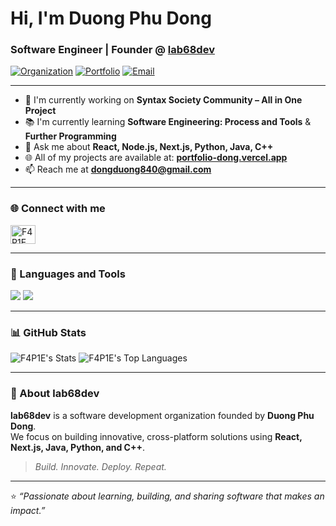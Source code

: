 # Hi, I'm Duong Phu Dong

### Software Engineer | Founder @ [lab68dev](https://github.com/lab68dev)

[![Organization](https://img.shields.io/badge/Organization-lab68dev-red)](https://github.com/lab68dev)
[![Portfolio](https://img.shields.io/badge/Portfolio-Visit%20Now-brightgreen)](https://brutalist-portfolio-dong.vercel.app/)
[![Email](https://img.shields.io/badge/Contact-dongduong840%40gmail.com-orange)](mailto:dongduong840@gmail.com)

---

- 🔭 I'm currently working on **Syntax Society Community – All in One Project**
- 📚 I'm currently learning **Software Engineering: Process and Tools** & **Further Programming**
- 💬 Ask me about **React, Node.js, Next.js, Python, Java, C++**
- 🌐 All of my projects are available at: [**portfolio-dong.vercel.app**](https://portfolio-dong.vercel.app/)
- 📫 Reach me at **dongduong840@gmail.com**

---

### 🌐 Connect with me
<p align="left">
  <a href="https://github.com/F4P1E" target="_blank">
    <img align="center" src="https://raw.githubusercontent.com/rahuldkjain/github-profile-readme-generator/master/src/images/icons/Social/github.svg" alt="F4P1E" height="30" width="40" />
  </a>
</p>

---

### 🧰 Languages and Tools
<p align="left">
  <img src="https://skillicons.dev/icons?i=react,nextjs,js,ts,nodejs,python,java,cpp,html,css,docker,git,mongodb,mysql,postgres,linux,spring,express" />
  <img src="https://skillicons.dev/icons?i=firebase,flutter,figma,graphql,tensorflow,pytorch,scikitlearn,anaconda,opencv,jenkins,postman" />
</p>

---

### 📊 GitHub Stats
![F4P1E's Stats](https://github-readme-stats.vercel.app/api?username=F4P1E&theme=default&show_icons=true&hide_border=true&count_private=true)
![F4P1E's Top Languages](https://github-readme-stats.vercel.app/api/top-langs/?username=F4P1E&theme=default&show_icons=true&hide_border=true&layout=compact)

---

### 🧩 About lab68dev
**lab68dev** is a software development organization founded by **Duong Phu Dong**.  
We focus on building innovative, cross-platform solutions using **React, Next.js, Java, Python, and C++**.  
> *Build. Innovate. Deploy. Repeat.*

---

⭐️ *“Passionate about learning, building, and sharing software that makes an impact.”*
